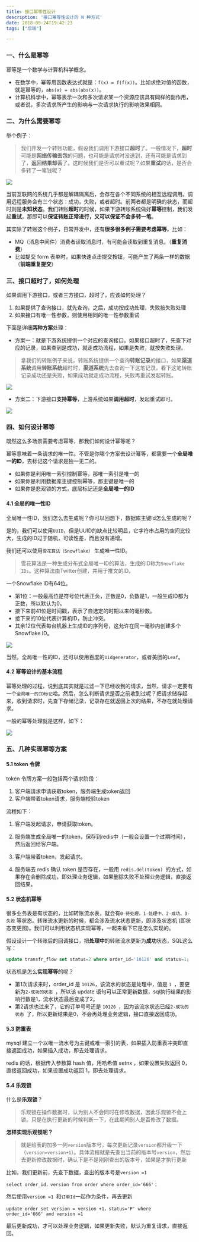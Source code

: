 ```yaml
---
title: 接口幂等性设计
description: '接口幂等性设计的 N 种方式'
date: 2018-09-24T19:42:23
tags: ["后端"]

---
```


### 一、什么是幂等

幂等是一个数学与计算机科学概念。

- 在数学中，幂等用函数表达式就是：`f(x) = f(f(x))`。比如求绝对值的函数，就是幂等的，`abs(x) = abs(abs(x))`。
- 计算机科学中，幂等表示一次和多次请求某一个资源应该具有同样的副作用，或者说，多次请求所产生的影响与一次请求执行的影响效果相同。



### 二、为什么需要幂等

举个例子：

> 我们开发一个转账功能，假设我们调用下游接口**超时**了。一般情况下，**超时**可能是**网络传输丢包**的问题，也可能是请求时没送到，还有可能是请求到了，**返回结果却丢**了。这时候我们是否可以重试呢？如果**重试**的话，是否会多转了一笔钱呢？

![](https://tva1.sinaimg.cn/large/e6c9d24ely1h1xftphmy8j20jy05lt90.jpg)

当前互联网的系统几乎都是解耦隔离后，会存在各个不同系统的相互远程调用。调用远程服务会有三个状态：成功，失败，或者超时。前两者都是明确的状态，而超时则是**未知状态**。我们转账**超时**的时候，如果下游转账系统做好**幂等**控制，我们发起**重试**，那即可以**保证转账正常进行，又可以保证不会多转一笔**。

其实除了转账这个例子，日常开发中，还有**很多很多例子需要考虑幂等**。比如：

- MQ（消息中间件）消费者读取消息时，有可能会读取到重复消息。（**重复消费**）
- 比如提交 form 表单时，如果快速点击提交按钮，可能产生了两条一样的数据（**前端重复提交**）



### 三、接口超时了，如何处理

如果调用下游接口，或者三方接口，超时了，应该如何处理？

1. 如果提供了查询接口，就先查询，之后，成功按成功处理，失败按失败处理
2. 如果接口有唯一性参数，则使用相同的唯一性参数重试

下面是详细**两种方案**处理：

- 方案一：就是下游系统提供一个对应的查询接口。如果接口超时了，先查下对应的记录，如果查到是成功，就走成功流程，如果是失败，就按失败处理。

> 拿我们的转账例子来说，转账系统提供一个查询**转账记录**的接口，如果**渠道系统**调用**转账系统**超时时，**渠道系统**先去查询一下这笔记录，看下这笔转账记录成功还是失败，如果成功就走成功流程，失败再重试发起转账。

![](https://tva1.sinaimg.cn/large/e6c9d24ely1h1xfujsf5bj20jt06w74o.jpg)

- 方案二：下游接口**支持幂等**，上游系统如果**调用超时**，发起重试即可。

![](https://tva1.sinaimg.cn/large/e6c9d24ely1h1xfx0mkc1j20kb0860t5.jpg)



### 四、如何设计幂等

既然这么多场景需要考虑幂等，那我们如何设计幂等呢？

幂等意味着一条请求的唯一性。不管是你哪个方案去设计幂等，都需要一个**全局唯一的ID**，去标记这个请求是独一无二的。

- 如果你是利用唯一索引控制幂等，那唯一索引是唯一的
- 如果你是利用数据库主键控制幂等，那主键是唯一的
- 如果你是悲观锁的方式，底层标记还是**全局唯一的ID**

#### 4.1 全局的唯一性ID

全局唯一性ID，我们怎么去生成呢？你可以回想下，数据库主键Id怎么生成的呢？

是的，我们可以使用`UUID`，但是UUID的缺点比较明显，它字符串占用的空间比较大，生成的ID过于随机，可读性差，而且没有递增。

我们还可以使用`雪花算法（Snowflake）` 生成唯一性ID。

> 雪花算法是一种生成分布式全局唯一ID的算法，生成的ID称为`Snowflake IDs`。这种算法由Twitter创建，并用于推文的ID。

一个Snowflake ID有64位。

- 第1位：一般最高位是符号位代表正负，正数是0，负数是1，一般生成ID都为正数，所以默认为0。
- 接下来前41位是时间戳，表示了自选定的时期以来的毫秒数。
- 接下来的10位代表计算机ID，防止冲突。
- 其余12位代表每台机器上生成ID的序列号，这允许在同一毫秒内创建多个Snowflake ID。

![](https://tva1.sinaimg.cn/large/e6c9d24ely1h1xfzipyxaj20jw06sq3f.jpg)

当然，全局唯一性的ID，还可以使用百度的`Uidgenerator`，或者美团的`Leaf`。

#### 4.2 幂等设计的基本流程

幂等处理的过程，说到底其实就是过滤一下已经收到的请求，当然，请求一定要有一个`全局唯一的ID标记`哈。然后，怎么判断请求是否之前收到过呢？把请求储存起来，收到请求时，先查下存储记录，记录存在就返回上次的结果，不存在就处理请求。

一般的幂等处理就是这样，如下：

![](https://tva1.sinaimg.cn/large/e6c9d24ely1h1xg3oyevej20jh0lbabr.jpg)



### 五、几种实现幂等方案

#### 5.1 token 令牌

token 令牌方案一般包括两个请求阶段：

1. 客户端请求申请获取token，服务端生成token返回
2. 客户端带着token请求，服务端校验token

流程如下：

1. 客户端发起请求，申请获取token。

2. 服务端生成全局唯一的token，保存到redis中（一般会设置一个过期时间），然后返回给客户端。

3. 客户端带着token，发起请求。

4. 服务端去 redis 确认 token 是否存在，一般用 `redis.del(token) `的方式，如果存在会删除成功，即处理业务逻辑，如果删除失败不处理业务逻辑，直接返回结果。

#### 5.2 状态机幂等

很多业务表是有状态的，比如转账流水表，就会有`0-待处理，1-处理中、2-成功、3-失败` 等状态。转账流水更新的时候，都会涉及流水状态更新，即涉及状态机 (即状态变更图)。我们可以利用状态机实现幂等，一起来看下它是怎么实现的。

假设设计一个转账后的回调接口，把**处理中**的转账流水更新为**成功**状态，SQL这么写：

```sql
update transfr_flow set status=2 where order_id='10126' and status=1;
```

状态机是怎么**实现幂等**的呢？

- 第1次请求来时，order_id 是 `10126`，该流水的状态是处理中，值是 `1 `，要更新为`2-成功的状态 `，所以该 update 语句可以正常更新数据，sql执行结果的影响行数是1，流水状态最后变成了2。
- 第2请求也过来了，它的订单号号还是 `10126 `，因为该流水状态已经`2-成功的状态 `了，所以更新结果是0，不会再处理业务逻辑，接口直接返回成功。

#### 5.3 防重表

mysql 建立一个以唯一流水号为主键或唯一索引的表，如果插入防重表冲突即直接返回成功，如果插入成功，即去处理请求。

redis 的话，根据传入参数算 hash 值，用哈希值 setnx ，如果设置失败返回 0，直接返回成功，如果设置成功返回 1，即去处理请求。

#### 5.4 乐观锁

什么是**乐观锁**？

> 乐观锁在操作数据时，认为别人不会同时在修改数据，因此乐观锁不会上锁。只是在执行更新的时候判断一下，在此期间别人是否修改了数据。

**怎样实现乐观锁呢？**

> 就是给表的加多一列`version`版本号，每次更新记录`version`都升级一下（`version=version+1`）。具体流程就是先查出当前的版本号`version`，然后去更新修改数据时，确认下是不是刚刚查出的版本号，如果是才执行更新

比如，我们更新前，先查下数据，查出的版本号是`version =1`

```mysql
select order_id，version from order where order_id='666'；
```

然后使用`version =1 `和`订单Id`一起作为条件，再去更新

```mysql
update order set version = version +1，status='P' where  order_id='666' and version =1
```

最后更新成功，才可以处理业务逻辑，如果更新失败，默认为重复请求，直接返回。

